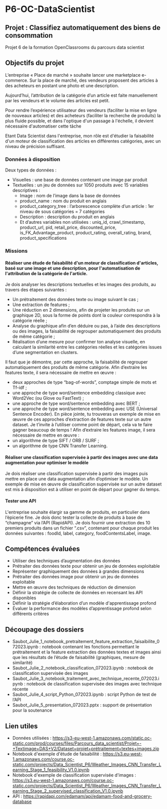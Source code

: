 # P6-OC-DataScientist

## Projet : Classifiez automatiquement des biens de consommation
Projet 6 de la formation OpenClassrooms du parcours data scientist

## Objectifs du projet
L’entreprise « Place de marché » souhaite lancer une marketplace e-commerce. 
Sur la place de marché, des vendeurs proposent des articles à des acheteurs en postant une photo et une description.

Aujourd’hui, l’attribution de la catégorie d’un article est faite manuellement par les vendeurs et le volume des articles est petit. 

Pour rendre l’expérience utilisateur des vendeurs (faciliter la mise en ligne de nouveaux articles) et des acheteurs (faciliter la recherche de produits) la plus fluide possible, et dans l'optique d'un passage à l'échelle, il devient nécessaire d'automatiser cette tâche

Etant Data Scientist dans l'entreprise, mon rôle est d'étudier la faisabilité d'un moteur de classification des articles en différentes catégories, avec un niveau de précision suffisant.


### Données à disposition 

Deux types de données :
- Visuelles : une base de données contenant une image par produit
- Textuelles : un jeu de données sur 1050 produits avec 15 variables descriptives :
  - Image : nom de l’image dans la base de données
  - product_name : nom du produit en anglais 
  - product_category_tree  : l’arborescence complète d’un article : 1er niveau de sous catégories = 7 catégories
  - Description : description du produit en anglais
  - Et d’autres variables non utilisées : uniq_id, crawl_timestamp, product_url, pid, retail_price, discounted_price, is_FK_Advantage_product, product_rating, overall_rating, brand, product_specifications

### Missions 

#### Réaliser une étude de faisabilité d'un moteur de classification d'articles, basé sur une image et une description, pour l'automatisation de l'attribution de la catégorie de l'article. 

Je dois analyser les descriptions textuelles et les images des produits, au travers des étapes suivantes : 
- Un prétraitement des données texte ou image suivant le cas ;
- Une extraction de features ;
- Une réduction en 2 dimensions, afin de projeter les produits sur un graphique 2D, sous la forme de points dont la couleur correspondra à la catégorie réelle ;
- Analyse du graphique afin d’en déduire ou pas, à l’aide des descriptions ou des images, la faisabilité de regrouper automatiquement des produits de même catégorie ;
- Réalisation d’une mesure pour confirmer ton analyse visuelle, en calculant la similarité entre les catégories réelles et les catégories issues d’une segmentation en clusters.
  
Il faut que je démontre, par cette approche, la faisabilité de regrouper automatiquement des produits de même catégorie.
Afin d’extraire les features texte, il sera nécessaire de mettre en œuvre : 
- deux approches de type “bag-of-words”, comptage simple de mots et Tf-idf ;
- une approche de type word/sentence embedding classique avec Word2Vec (ou Glove ou FastText) ;
- une approche de type word/sentence embedding avec BERT ;
- une approche de type word/sentence embedding avec USE (Universal Sentence Encoder). 
En pièce jointe, tu trouveras un exemple de mise en œuvre de ces approches d’extraction de features texte sur un autre dataset. Je t’invite à l’utiliser comme point de départ, cela va te faire gagner beaucoup de temps !
Afin d’extraire les features image, il sera nécessaire de mettre en œuvre :
- un algorithme de type SIFT / ORB / SURF ;
- un algorithme de type CNN Transfer Learning.

#### Réaliser une classification supervisée à partir des images avec une data augmentation pour optimiser le modèle

Je dois réaliser une classification supervisée à partir des images puis mettre en place une data augmentation afin d’optimiser le modèle.
Un exemple de mise en œuvre de classification supervisée sur un autre dataset est mis à disposition est à utiliser en point de départ pour gagner du temps.

#### Tester une API 
L'entreprise souhaite élargir sa gamme de produits, en particulier dans l’épicerie fine. 
Je dois donc tester la collecte de produits à base de “champagne” via l’API (RapidAPI).
Je dois fournir une extraction des 10 premiers produits dans un fichier “.csv”, contenant pour chaque produit les données suivantes : foodId, label, category, foodContentsLabel, image.


## Compétences évaluées

- Utiliser des techniques d’augmentation des données
- Prétraiter des données texte pour obtenir un jeu de données exploitable
- Représenter graphiquement des données à grandes dimensions
- Prétraiter des données image pour obtenir un jeu de données exploitable
- Mettre en œuvre des techniques de réduction de dimension
- Définir la stratégie de collecte de données en recensant les API disponibles
- Définir la stratégie d’élaboration d’un modèle d'apprentissage profond
- Évaluer la performance des modèles d’apprentissage profond selon différents critères

## Découpage des dossiers

- Saubot_Julie_1_notebook_pretraitement_feature_extraction_faisaibilite_072023.ipynb : notebook contenant les fonctions permettant le prétraitement et la feature extraction des données textes et images ainsi que les résultats de l’étude de faisabilité (graphiques, mesure de similarité)
- Saubot_Julie_2_notebook_classification_072023.ipynb : notebook de classification supervisée des images
- Saubot_Julie_3_notebook_traitement_avec_technique_recente_072023.ipynb : notebook de classification supervisée des images avec technique récente 
- Saubot_Julie_4_script_Python_072023.ipynb : script Python de test de l’API
- Saubot_Julie_5_presentation_072023.pptx : support de présentation pour la soutenance
  
## Lien utiles

- Données utilisées : https://s3-eu-west-1.amazonaws.com/static.oc-static.com/prod/courses/files/Parcours_data_scientist/Projet+-+Textimage+DAS+V2/Dataset+projet+prétraitement+textes+images.zip
- Notebook d'exemple d'étude de faisabilité : https://s3.eu-west-1.amazonaws.com/course.oc-static.com/projects/Data_Scientist_P6/Weather_Images_CNN_Transfer_Learning_Stage_1_feasibility_V1.0.ipynb
- Notebook d'exemple de classification supervisée d'images : https://s3.eu-west-1.amazonaws.com/course.oc-static.com/projects/Data_Scientist_P6/Weather_Images_CNN_Transfer_Learning_Stage_2_supervised_classification_V1.0.ipynb
- API : https://rapidapi.com/edamam/api/edamam-food-and-grocery-database
